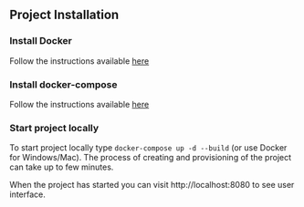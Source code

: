 ## Project Installation

### Install Docker

Follow the instructions available [here](https://docs.docker.com/install/)

### Install docker-compose

Follow the instructions available [here](https://docs.docker.com/compose/install/)

### Start project locally

To start project locally type `docker-compose up -d --build` (or use Docker for Windows/Mac). The process of creating and provisioning of the project can take up to few minutes.

When the project has started you can visit http://localhost:8080 to see user interface.

